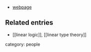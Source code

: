 
* [webpage](http://aix1.uottawa.ca/~rblute/)

## Related entries

* [[linear logic]], [[linear type theory]]

category: people
